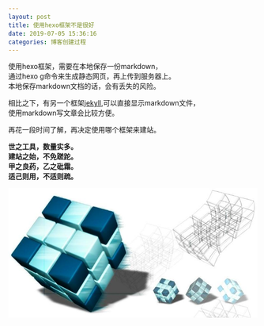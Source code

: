 ```yaml
---
layout: post
title: 使用hexo框架不是很好 
date: 2019-07-05 15:36:16
categories: 博客创建过程
---
```


使用hexo框架，需要在本地保存一份markdown，  
通过hexo g命令来生成静态网页，再上传到服务器上。  
本地保存markdown文档的话，会有丢失的风险。  

相比之下，有另一个框架[jekyll](https://www.jekyll.com.cn/),可以直接显示markdown文件，  
使用markdown写文章会比较方便。  

再花一段时间了解，再决定使用哪个框架来建站。



**世之工具，数量实多。**  
**建站之始，不免蹉跎。**  
**甲之良药，乙之砒霜。**  
**适己则用，不适则疏。**  


![the picture not show](/img/bkgnd.jpg)


